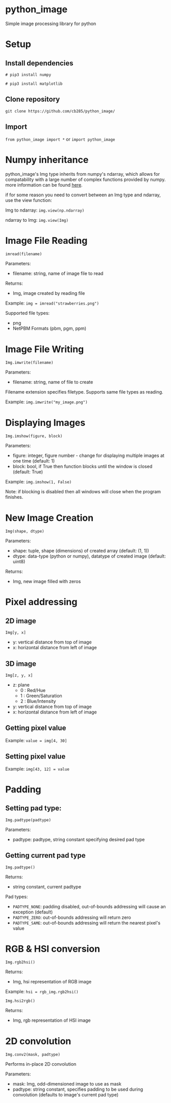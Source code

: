 # python_image
Simple image processing library for python

# Setup
## Install dependencies
`# pip3 install numpy`

`# pip3 install matplotlib`

## Clone repository
`git clone https://github.com/cb285/python_image/`

## Import
`from python_image import *` or `import python_image`

# Numpy inheritance
python_image's Img type inherits from numpy's ndarray, which allows for compatability with a large number of complex functions provided by numpy. more information can be found [here](https://docs.scipy.org/doc/numpy/reference/generated/numpy.ndarray.html).

if for some reason you need to convert between an Img type and ndarray, use the view function:

Img to ndarray: `img.view(np.ndarray)`

ndarray to Img: `img.view(Img)`

# Image File Reading
`imread(filename)`

Parameters:
- filename: string, name of image file to read

Returns:
- Img, image created by reading file

Example: `img = imread("strawberries.png")`

Supported file types:
- png
- NetPBM Formats (pbm, pgm, ppm)

# Image File Writing
`Img.imwrite(filename)`

Parameters:
- filename: string, name of file to create

Filename extension specifies filetype. Supports same file types as reading.

Example: `img.imwrite("my_image.png")`

# Displaying Images
`Img.imshow(figure, block)`

Parameters:
- figure: integer, figure number - change for displaying multiple images at one time (default: 1)
- block: bool, if True then function blocks until the window is closed (default: True)

Example: `img.imshow(1, False)`

Note: if blocking is disabled then all windows will close when the program finishes.

# New Image Creation
`Img(shape, dtype)`

Parameters:
- shape: tuple, shape (dimensions) of created array (default: (1, 1))
- dtype: data-type (python or numpy), datatype of created image (default: uint8)

Returns:
- Img, new image filled with zeros

# Pixel addressing
## 2D image
`Img[y, x]`
- y: vertical distance from top of image
- x: horizontal distance from left of image

## 3D image
`Img[z, y, x]`
- z: plane
  - 0 : Red/Hue
  - 1 : Green/Saturation
  - 2 : Blue/Intensity
- y: vertical distance from top of image
- x: horizontal distance from left of image

## Getting pixel value
Example: `value = img[4, 30]`

## Setting pixel value
Example: `img[43, 12] = value`

# Padding
## Setting pad type:
`Img.padtype(padtype)`

Parameters:
- padtype: padtype, string constant specifying desired pad type

## Getting current pad type
`Img.padtype()`

Returns:
- string constant, current padtype

Pad types:

- `PADTYPE_NONE`: padding disabled, out-of-bounds addressing will cause an exception (default)
- `PADTYPE_ZERO`: out-of-bounds addressing will return zero
- `PADTYPE_SAME`: out-of-bounds addressing will return the nearest pixel's value

# RGB & HSI conversion
`Img.rgb2hsi()`

Returns:
- Img, hsi representation of RGB image

Example: `hsi = rgb_img.rgb2hsi()`


`Img.hsi2rgb()`

Returns:
- Img, rgb representation of HSI image

# 2D convolution
`Img.conv2(mask, padtype)`

Performs in-place 2D convolution

Parameters:
- mask: Img, odd-dimensioned image to use as mask
- padtype: string constant, specifies padding to be used during convolution (defaults to image's current pad type)
